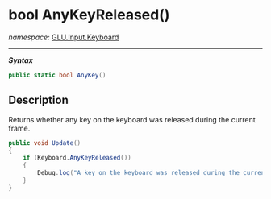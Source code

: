 ﻿# bool AnyKeyReleased()
*namespace:* [GLU.Input.Keyboard](../keyboard.md)

---
***Syntax***
```csharp
public static bool AnyKey()
```

## Description
Returns whether any key on the keyboard was released during the current frame.

```csharp
public void Update()
{
    if (Keyboard.AnyKeyReleased())
    {
        Debug.log("A key on the keyboard was released during the current frame");
    }
}
```